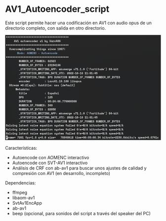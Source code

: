 # AV1_Autoencoder_script

Este script permite hacer una codificación en AV1 con audio opus de un directorio completo, con salida en otro directorio.

![alt text](https://github.com/Varo486/AV1_Autoencoder_script/blob/main_spanish/.gitignore/screenshot_aom.png "Captura de aomenc en funcionamiento")

Características:

* Autoencode con AOMENC interactivo
* Autoencode con SVT-AV1 interactivo
* Análisis de CRF con ab-av1 para buscar unos ajustes de calidad y compresión con AV1 (en desarrollo, incompleto)

Dependencias:
* ffmpeg
* libaom-av1
* SvtAv1EncApp
* ab-av1
* beep (opcional, para sonidos del script a través del speaker del PC)
